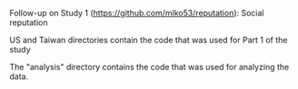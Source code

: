 Follow-up on Study 1 (https://github.com/mlko53/reputation): Social reputation

US and Taiwan directories contain the code that was used for Part 1 of the study 

The "analysis" directory contains the code that was used for analyzing the data. 